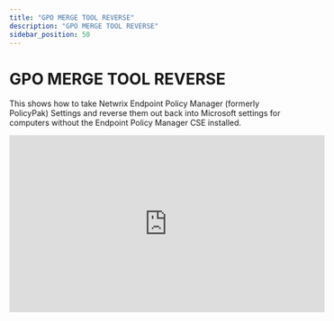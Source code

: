 ```yaml
---
title: "GPO MERGE TOOL REVERSE"
description: "GPO MERGE TOOL REVERSE"
sidebar_position: 50
---
```

# GPO MERGE TOOL REVERSE

This shows how to take Netwrix Endpoint Policy Manager (formerly PolicyPak) Settings and reverse
them out back into Microsoft settings for computers without the Endpoint Policy Manager CSE
installed.

<iframe width="560" height="315" src="https://www.youtube.com/embed/Y5KJ5haKuEs" title="GPO MERGE TOOL REVERSE" frameborder="0" allow="accelerometer; autoplay; clipboard-write; encrypted-media; gyroscope; picture-in-picture; web-share" allowfullscreen="1"></iframe>

